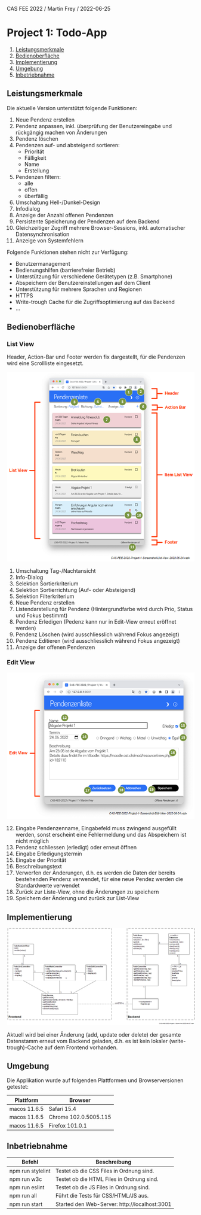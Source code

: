CAS FEE 2022 / Martin Frey / 2022-06-25

# Project 1: Todo-App

1. [Leistungsmerkmale](#Leistungsmerkmale)
2. [Bedienoberfläche](#Bedienoberfläche)
3. [Implementierung](#Implementierung)
4. [Umgebung](#Umgebung)
5. [Inbetriebnahme](#Inbetriebnahme)

## Leistungsmerkmale

Die aktuelle Version unterstützt folgende Funktionen:
1) Neue Pendenz erstellen
2) Pendenz anpassen, inkl. überprüfung der Benutzereingabe und rückgängig machen von Änderungen
3) Pendenz löschen
4) Pendenzen auf- und absteigend sortieren:
   - Priorität
   - Fälligkeit
   - Name
   - Erstellung
5) Pendenzen filtern:
   - alle
   - offen
   - überfällig
6) Umschaltung Hell-/Dunkel-Design
7) Infodialog
8) Anzeige der Anzahl offenen Pendenzen
9) Persistente Speicherung der Pendenzen auf dem Backend
10) Gleichzeitiger Zugriff mehrere Browser-Sessions, inkl. automatischer Datensynchronisation
11) Anzeige von Systemfehlern

Folgende Funktionen stehen nicht zur Verfügung:
- Benutzermanagement
- Bedienungshilfen (barrierefreier Betrieb)
- Unterstützung für verschiedene Gerätetypen (z.B. Smartphone)
- Abspeichern der Benutzereinstellungen auf dem Client
- Unterstützung für mehrere Sprachen und Regionen
- HTTPS
- Write-trough Cache für die Zugriffsoptimierung auf das Backend
- ...

## Bedienoberfläche

### List View

Header, Action-Bar und Footer werden fix dargestellt, für die Pendenzen wird eine Scrollliste eingesetzt.


![Screenshot List-View](./doc/CAS-FEE-2022-Project-1-Screenshot-List-View-2022-06-24.png)

1) Umschaltung Tag-/Nachtansicht
2) Info-Dialog
3) Selektion Sortierkriterium
4) Selektion Sortierrichtung (Auf- oder Absteigend)
5) Selektion Filterkriterium
6) Neue Pendenz erstellen
7) Listendarstellung für Pendenz (Hintergrundfarbe wird durch Prio, Status und Fokus bestimmt)
8) Pendenz Erledigen (Pedenz kann nur in Edit-View erneut eröffnet werden)
9) Pendenz Löschen (wird ausschliesslich während Fokus angezeigt)
10) Pendenz Editieren (wird ausschliesslich während Fokus angezeigt)
11) Anzeige der offenen Pendenzen

### Edit View

![Screenshot Edit-View](./doc/CAS-FEE-2022-Project-1-Screenshot-Edit-View-2022-06-24.png)

12) Eingabe Pendenzenname, 
    Eingabefeld muss zwingend ausgefüllt werden, 
    sonst erscheint eine Fehlermeldung und das Abspeichern ist nicht möglich
13) Pendenz schliessen (erledigt) oder erneut öffnen
14) Eingabe Erledigungstermin
15) Eingabe der Priorität
16) Beschreibungstext
17) Verwerfen der Änderungen, d.h. es werden die Daten der bereits bestehenden Pendenz verwendet,
    für eine neue Pendez werden die Standardwerte verwendet
18) Zurück zur Liste-View, ohne die Änderungen zu speichern
19) Speichern der Änderung und zurück zur List-View

## Implementierung

![UMD Diagram Frontend / Backend](./doc/CAS-FEE-2022-Project-1-Blue-Print-2022-06-07.png)

Aktuell wird bei einer Änderung (add, update oder delete) der gesamte Datenstamm erneut vom Backend geladen,
d.h. es ist kein lokaler (write-trough)-Cache auf dem Frontend vorhanden.

## Umgebung 

Die Applikation wurde auf folgenden Plattformen und Browserversionen getestet:

| Plattform    | Browser               |
|--------------|-----------------------|
| macos 11.6.5 | Safari 15.4           |
| macos 11.6.5 | Chrome 102.0.5005.115 |
| macos 11.6.5 | Firefox  101.0.1      |

## Inbetriebnahme

| Befehl            | Beschreibung                                  |
|-------------------|-----------------------------------------------|
| npm run stylelint | Testet ob die CSS Files in Ordnung sind.      |
| npm run w3c       | Testet ob die HTML Files in Ordnung sind.     |
| npm run eslint    | Testet ob die JS Files in Ordnung sind.       |
| npm run all       | Führt die Tests für CSS/HTML/JS aus.          |
| npm run start     | Started den Web-Server: http://localhost:3001 |
